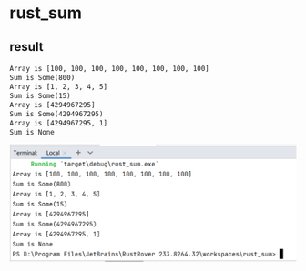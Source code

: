 # rust_sum

## result
```
Array is [100, 100, 100, 100, 100, 100, 100, 100]
Sum is Some(800)
Array is [1, 2, 3, 4, 5]
Sum is Some(15)
Array is [4294967295]
Sum is Some(4294967295)
Array is [4294967295, 1]
Sum is None

```
![img](https://github.com/yuuuuuuan/rust_sum/blob/master/sum.PNG)